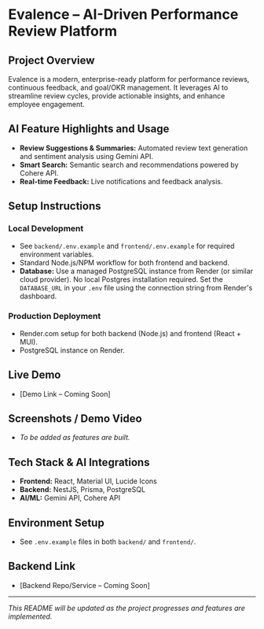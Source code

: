 # Evalence – AI-Driven Performance Review Platform

## Project Overview
Evalence is a modern, enterprise-ready platform for performance reviews, continuous feedback, and goal/OKR management. It leverages AI to streamline review cycles, provide actionable insights, and enhance employee engagement.

## AI Feature Highlights and Usage
- **Review Suggestions & Summaries:** Automated review text generation and sentiment analysis using Gemini API.
- **Smart Search:** Semantic search and recommendations powered by Cohere API.
- **Real-time Feedback:** Live notifications and feedback analysis.

## Setup Instructions
### Local Development
- See `backend/.env.example` and `frontend/.env.example` for required environment variables.
- Standard Node.js/NPM workflow for both frontend and backend.
- **Database:** Use a managed PostgreSQL instance from Render (or similar cloud provider). No local Postgres installation required. Set the `DATABASE_URL` in your `.env` file using the connection string from Render's dashboard.

### Production Deployment
- Render.com setup for both backend (Node.js) and frontend (React + MUI).
- PostgreSQL instance on Render.

## Live Demo
- [Demo Link – Coming Soon]

## Screenshots / Demo Video
- _To be added as features are built._

## Tech Stack & AI Integrations
- **Frontend:** React, Material UI, Lucide Icons
- **Backend:** NestJS, Prisma, PostgreSQL
- **AI/ML:** Gemini API, Cohere API

## Environment Setup
- See `.env.example` files in both `backend/` and `frontend/`.

## Backend Link
- [Backend Repo/Service – Coming Soon]

---
_This README will be updated as the project progresses and features are implemented._

